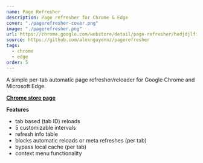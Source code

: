 ```yaml
---
name: Page Refresher
description: Page refresher for Chrome & Edge
cover: "./pagerefresher-cover.png"
image: "./pagerefresher.png"
url: https://chrome.google.com/webstore/detail/page-refresher/hedjdjlfiijoibijchekancllfeppchp
source: https://github.com/alexnguyennz/pagerefresher
tags:
  - chrome
  - edge
order: 5
---
```


A simple per-tab automatic page refresher/reloader for Google Chrome and Microsoft Edge.

**[Chrome store page](https://chrome.google.com/webstore/detail/page-refresher/hedjdjlfiijoibijchekancllfeppchp)**

**Features**

- tab based (tab ID) reloads
- 5 customizable intervals
- refresh info table
- blocks automatic reloads or meta refreshes (per tab)
- bypass local cache (per tab)
- context menu functionality